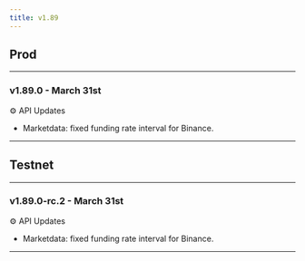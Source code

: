 ```yaml
---
title: v1.89
---
```

## Prod
---
### v1.89.0 - March 31st
⚙️ API Updates
* Marketdata: fixed funding rate interval for Binance.
---

## Testnet
---
### v1.89.0-rc.2 - March 31st
⚙️ API Updates
* Marketdata: fixed funding rate interval for Binance.
---
